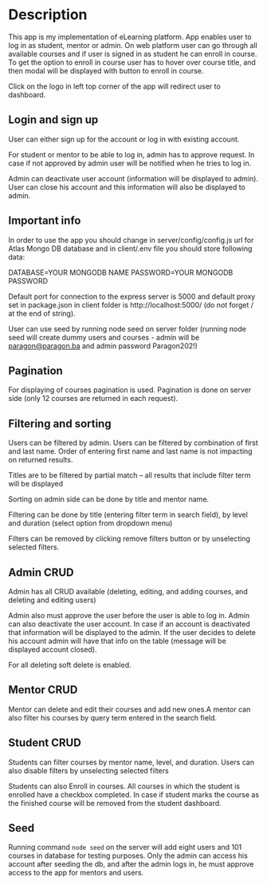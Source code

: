 # Description

This app is my implementation of eLearning platform. App enables user to log in as student, mentor or admin. On web platform user can go through all available courses and if user is signed in as student he can enroll in course. To get the option to enroll in course user has to hover over course title, and then modal will be displayed with button to enroll in course.

Click on the logo in left top corner of the app will redirect user to dashboard. 

## Login and sign up

User can either sign up for the account or log in with existing account.

For student or mentor to be able to log in, admin has to approve request. In case if not approved by admin user will be notified when he tries to log in.

Admin can deactivate user account (information will be displayed to admin). User can close his account and this information will also be displayed to admin.
## Important info

In order to use the app you should change in server/config/config.js url for Atlas Mongo DB database and in client/.env file you should store following data:

DATABASE=YOUR MONGODB NAME
PASSWORD=YOUR MONGODB PASSWORD

Default port for connection to the express server is 5000 and default proxy set in package.json in client folder is http://localhost:5000/ (do not forget / at the end of string).

User can use seed by running node seed on server folder (running node seed will create dummy users and courses - admin will be paragon@paragon.ba and admin password Paragon202!)
## Pagination

For displaying of courses pagination is used. Pagination is done on server side (only 12 courses are returned in each request).
## Filtering and sorting

Users can be filtered by admin. Users can be filtered by combination of first and last name. Order of entering first name and last name is not impacting on returned results.

Titles are to be filtered by partial match – all results that include filter term will be displayed

Sorting on admin side can be done by title and mentor name.

Filtering can be done by title (entering filter term in search field), by level and duration (select option from dropdown menu)

Filters can be removed by clicking remove filters button or by unselecting selected filters.

## Admin CRUD

Admin has all CRUD available (deleting, editing, and adding courses, and deleting and editing users)

Admin also must approve the user before the user is able to log in. Admin can also deactivate the user account. In case if an account is deactivated that information will be displayed to the admin. If the user decides to delete his account admin will have that info on the table (message will be displayed account closed).

For all deleting soft delete is enabled.
## Mentor CRUD 

Mentor can delete and edit their courses and add new ones.A mentor can also filter his courses by query term entered in the search field.
## Student CRUD

Students can filter courses by mentor name, level, and duration. Users can also disable filters by unselecting selected filters

Students can also Enroll in courses. All courses in which the student is enrolled have a checkbox completed. In case if student marks the course as the finished course will be removed from the student dashboard.

## Seed

Running command <code>node seed</code> on the server will add eight users and 101 courses in database for testing purposes. Only the admin can access his account after seeding the db, and after the admin logs in, he must approve access to the app for mentors and users.


